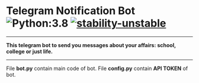 # Telegram Notification Bot ![Python:3.8](https://img.shields.io/badge/Python-3.8-blue) [![stability-unstable](https://img.shields.io/badge/stability-unstable-yellow.svg)](https://github.com/emersion/stability-badges#unstable)
____________
**This telegram bot to send you messages about your affairs: school, college or just life.**
____________
File **bot.py** contain main code of bot.
File **config.py** contain **API TOKEN** of bot.
  



